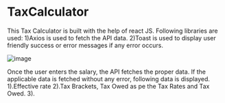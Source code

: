 # TaxCalculator

This Tax Calculator is built with the help of react JS. Following libraries are used:
  1)Axios is used to fetch the API data.
  2)Toast is used to display user friendly success or error messages if any error occurs.
  
  ![image](https://user-images.githubusercontent.com/56839995/150907192-e6e77beb-fe14-4486-b979-17e89e5cdb19.png)
  
  Once the user enters the salary, the API fetches the proper data. If the applicable data is fetched without any error, following data is displayed.
    1).Effective rate
    2).Tax Brackets, Tax Owed as pe the Tax Rates and Tax Owed.
    3).
